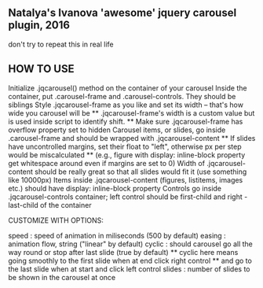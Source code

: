 
## Natalya's Ivanova 'awesome' jquery carousel plugin, 2016
don't try to repeat this in real life


## HOW TO USE
Initialize .jqcarousel() method on the container of your carousel
Inside the container, put .carousel-frame and .carousel-controls. They should be siblings
Style .jqcarousel-frame as you like and set its width – that's how wide you carousel will be
 ** .jqcarousel-frame's width is a custom value but is used inside script to identify shift.
 ** Make sure .jqcarousel-frame has overflow property set to hidden
Carousel items, or slides, go inside .carousel-frame and should be wrapped with .jqcarousel-content
 ** If slides have uncontrolled margins, set their float to "left", otherwise px per step would be miscalculated
 ** (e.g., figure with display: inline-block property get whitespace around even if margins are set to 0)
Width of .jqcarousel-content should be really great so that all slides would fit it (use something like 10000px)
Items inside .jqcarousel-content (figures, listitems, images etc.) should have display: inline-block property
Controls go inside .jqcarousel-controls container; left control should be first-child and right - last-child of the container


CUSTOMIZE WITH OPTIONS:

speed : speed of animation in miliseconds (500 by default)
easing : animation flow, string ("linear" by default)
cyclic : should carousel go all the way round or stop after last slide (true by default)
 ** cyclic here means going smoothly to the first slide when at end click right control
 ** and go to the last slide when at start and click left control
slides : number of slides to be shown in the carousel at once
